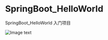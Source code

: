 # SpringBoot_HelloWorld
SpringBoot_HelloWorld 入门项目

![Image text](https://upload-images.jianshu.io/upload_images/15700187-bec9b1a64d3f4477.jpg?imageMogr2/auto-orient/strip|imageView2/2/w/520/format/webp)
